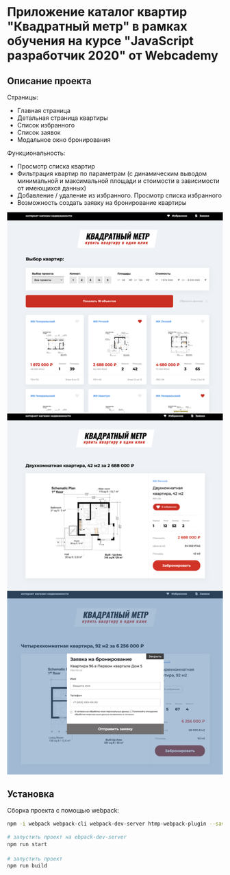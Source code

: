 #  Приложение каталог квартир "Квадратный метр" в рамках обучения на курсе "JavaScript разработчик 2020" от Webcademy

## Описание проекта
Страницы:
- Главная страница
- Детальная страница квартиры
- Список избранного
- Список заявок
- Модальное окно бронирования

Функциональность:
- Просмотр списка квартир
- Фильтрация квартир по параметрам (с динамическим выводом минимальной и максимальной площади и стоимости в зависимости от имеющихся данных)
- Добавление / удаление из избранного. Просмотр списка избранного
- Возможность создать заявку на бронирование квартиры

![Main page](img/eshop_main.png)
![Detail page](img/eshop_detail.png)
![Booking](img/eshop_booking.png)


## Установка

Сборка проекта с помощью webpack:

```sh
npm -i webpack webpack-cli webpack-dev-server htmp-webpack-plugin --save-dev
```

```sh
# запустить проект на ebpack-dev-server
npm run start

# запустить проект
npm run build  
```